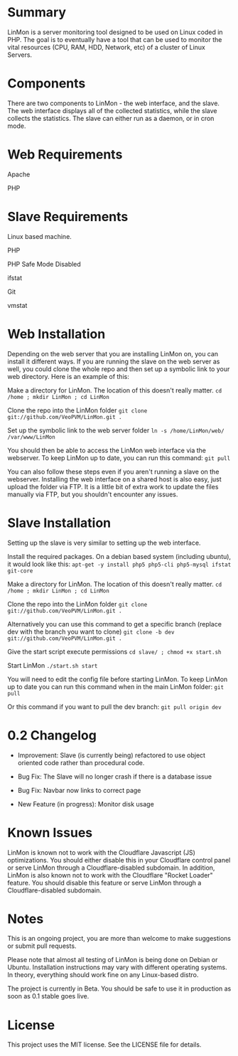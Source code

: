 Summary
======

LinMon is a server monitoring tool designed to be used on Linux coded in PHP.  The goal is to eventually have a tool that can be used to monitor the vital resources (CPU, RAM, HDD, Network, etc) of a cluster of Linux Servers.



Components
======

There are two components to LinMon - the web interface, and the slave.  The web interface displays all of the collected statistics, while the slave collects the statistics.  The slave can either run as a daemon, or in cron mode.



Web Requirements
======

Apache

PHP



Slave Requirements
======

Linux based machine.

PHP

PHP Safe Mode Disabled

ifstat

Git

vmstat



Web Installation
======

Depending on the web server that you are installing LinMon on, you can install it different ways.  If you are running the slave on the web server as well, you could clone the whole repo and then set up a symbolic link to your web directory.  Here is an example of this:

Make a directory for LinMon.  The location of this doesn't really matter.
```cd /home ; mkdir LinMon ; cd LinMon```

Clone the repo into the LinMon folder
```git clone git://github.com/VeoPVM/LinMon.git .```

Set up the symbolic link to the web server folder
```ln -s /home/LinMon/web/ /var/www/LinMon```


You should then be able to access the LinMon web interface via the webserver.
To keep LinMon up to date, you can run this command:
```git pull```


You can also follow these steps even if you aren't running a slave on the webserver.  Installing the web interface on a shared host is also easy, just upload the folder via FTP.  It is a little bit of extra work to update the files manually via FTP, but you shouldn't encounter any issues.




Slave Installation
======

Setting up the slave is very similar to setting up the web interface.

Install the required packages.  On a debian based system (including ubuntu), it would look like this:
```apt-get -y install php5 php5-cli php5-mysql ifstat git-core```

Make a directory for LinMon.  The location of this doesn't really matter.
```cd /home ; mkdir LinMon ; cd LinMon```

Clone the repo into the LinMon folder
```git clone git://github.com/VeoPVM/LinMon.git .```

Alternatively you can use this command to get a specific branch (replace dev with the branch you want to clone)
```git clone -b dev git://github.com/VeoPVM/LinMon.git .```

Give the start script execute permissions
```cd slave/ ; chmod +x start.sh```

Start LinMon
```./start.sh start```


You will need to edit the config file before starting LinMon.  To keep LinMon up to date you can run this command when in the main LinMon folder:
```git pull```

Or this command if you want to pull the dev branch:
```git pull origin dev```



0.2 Changelog
======

- Improvement: Slave (is currently being) refactored to use object oriented code rather than procedural code.

- Bug Fix: The Slave will no longer crash if there is a database issue

- Bug Fix: Navbar now links to correct page

- New Feature (in progress): Monitor disk usage



Known Issues
======

LinMon is known not to work with the Cloudflare Javascript (JS) optimizations.  You should either disable this in your Cloudflare control panel or serve LinMon through a Cloudflare-disabled subdomain.  In addition, LinMon is also known not to work with the Cloudflare "Rocket Loader" feature.  You should disable this feature or serve LinMon through a Cloudflare-disabled subdomain. 



Notes
======

This is an ongoing project, you are more than welcome to make suggestions or submit pull requests.

Please note that almost all testing of LinMon is being done on Debian or Ubuntu.  Installation instructions may vary with different operating systems.  In theory, everything should work fine on any Linux-based distro.

The project is currently in Beta.  You should be safe to use it in production as soon as 0.1 stable goes live.



License
======

This project uses the MIT license.  See the LICENSE file for details.